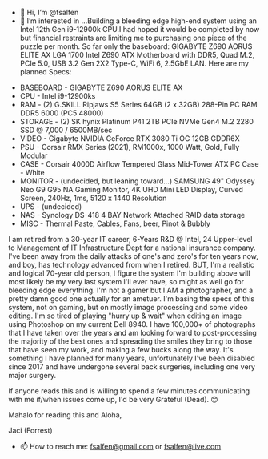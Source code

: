 - 👋 Hi, I’m @fsalfen
- 👀 I’m interested in ...Building a bleeding edge high-end system using an Intel 12th Gen i9-12900k CPU.I had hoped it would be completed by now but financial restraints are limiting me to purchasing one piece of the puzzle per month. So far only the baseboard: GIGABYTE Z690 AORUS ELITE AX LGA 1700 Intel Z690 ATX Motherboard with DDR5, Quad M.2, PCIe 5.0, USB 3.2 Gen 2X2 Type-C, WiFi 6, 2.5GbE LAN. Here are my planned Specs:

* BASEBOARD -  GIGABYTE Z690 AORUS ELITE AX
* CPU - Intel i9-12900ks
* RAM - (2) G.SKILL Ripjaws S5 Series 64GB (2 x 32GB) 288-Pin PC RAM DDR5 6000 (PC5 48000)
* STORAGE - (2) SK hynix Platinum P41 2TB PCIe NVMe Gen4 M.2 2280 SSD @ 7,000 / 6500MB/sec
* VIDEO - Gigabyte NVIDIA GeForce RTX 3080 Ti OC 12GB GDDR6X
* PSU - Corsair RMX Series (2021), RM1000x, 1000 Watt, Gold, Fully Modular
* CASE - Corsair 4000D Airflow Tempered Glass Mid-Tower ATX PC Case - White
* MONITOR - (undecided, but leaning toward...) SAMSUNG 49" Odyssey Neo G9 G95 NA Gaming Monitor, 4K UHD Mini LED Display, Curved Screen, 240Hz, 1ms, 5120 x               1440 Resolution
* UPS - (undecided)
* NAS - Synology DS-418  4 BAY Network Attached RAID data storage
* MISC - Thermal Paste, Cables, Fans, beer, Pinot & Bubbly

I am retired from a 30-year IT career, 6-Years R&D @ Intel, 24 Upper-level to Management of IT Infrastructure Dept for a national insurance company. I've been away from the daily attacks of one's and zero's for ten years now, and boy, has technology advanced from when I retired. BUT, I'm a realistic and logical 70-year old person, I figure the system I'm building above will most likely be my very last system I'll ever have, so might as well go for
bleeding edge everything. I'm not a gamer but I AM a photographer, and a pretty damn good one actually for an ametuer. I'm basing the specs of this system, 
not on gaming, but on mostly image processing and some video editing. I'm so tired of playing "hurry up & wait" when editing an image using Photoshop on my current Dell 8940. I have 100,000+ of photographs that I have taken over the years and am looking forward to post-processing the majority of the best ones and 
spreading the smiles they bring to those that have seen my work, and making a few bucks along the way. It's something I have planned for many years, unfortunately I've been disabled since 2017 and have undergone several back surgeries, including one very major surgery.

If anyone reads this and is willing to spend a few minutes communicating with me if/when issues come up, I'd be very Grateful (Dead). 😊

Mahalo for reading this and Aloha,

Jaci (Forrest)

- 📫 How to reach me:   fsalfen@gmail.com   or   fsalfen@live.com

